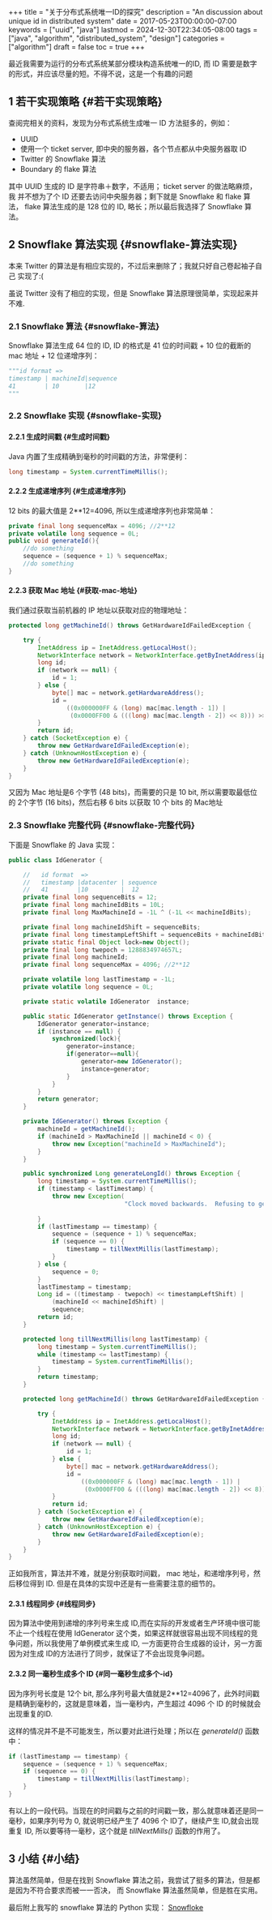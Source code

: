 +++
title = "关于分布式系统唯一ID的探究"
description = "An discussion about unique id in distributed system"
date = 2017-05-23T00:00:00-07:00
keywords = ["uuid", "java"]
lastmod = 2024-12-30T22:34:05-08:00
tags = ["java", "algorithm", "distributed_system", "design"]
categories = ["algorithm"]
draft = false
toc = true
+++

最近我需要为运行的分布式系统某部分模块构造系统唯一的ID, 而 ID 需要是数字的形式，并应该尽量的短。不得不说，这是一个有趣的问题


## <span class="section-num">1</span> 若干实现策略 {#若干实现策略}

查阅完相关的资料，发现为分布式系统生成唯一 ID 方法挺多的，例如：

-   UUID
-   使用一个 ticket server, 即中央的服务器，各个节点都从中央服务器取 ID
-   Twitter 的 Snowflake 算法
-   Boundary 的 flake 算法

其中 UUID 生成的 ID 是字符串＋数字，不适用； ticket server 的做法略麻烦，我
并不想为了个 ID 还要去访问中央服务器；剩下就是 Snowflake 和 flake 算法，
flake 算法生成的是 128 位的 ID, 略长；所以最后我选择了 Snowflake 算法。


## <span class="section-num">2</span> Snowflake 算法实现 {#snowflake-算法实现}

本来 Twitter 的算法是有相应实现的，不过后来删除了；我就只好自己卷起袖子自己 实现了:(

虽说 Twitter 没有了相应的实现，但是 Snowflake 算法原理很简单，实现起来并不难.


### <span class="section-num">2.1</span> Snowflake 算法 {#snowflake-算法}

Snowflake 算法生成 64 位的 ID, ID 的格式是 41 位的时间戳 + 10 位的截断的 mac 地址 + 12 位递增序列：

```python
"""id format =>
timestamp | machineId|sequence
41        | 10       |12
"""
```


### <span class="section-num">2.2</span> Snowflake 实现 {#snowflake-实现}


#### <span class="section-num">2.2.1</span> 生成时间戳 {#生成时间戳}

Java 内置了生成精确到毫秒的时间戳的方法，非常便利：

```java
long timestamp = System.currentTimeMillis();
```


#### <span class="section-num">2.2.2</span> 生成递增序列 {#生成递增序列}

12 bits 的最大值是 2\*\*12=4096, 所以生成递增序列也非常简单：

```java
private final long sequenceMax = 4096; //2**12
private volatile long sequence = 0L;
public void generateId(){
    //do something
    sequence = (sequence + 1) % sequenceMax;
    //do something
}
```


#### <span class="section-num">2.2.3</span> 获取 Mac 地址 {#获取-mac-地址}

我们通过获取当前机器的 IP 地址以获取对应的物理地址：

```java
protected long getMachineId() throws GetHardwareIdFailedException {

    try {
        InetAddress ip = InetAddress.getLocalHost();
        NetworkInterface network = NetworkInterface.getByInetAddress(ip);
        long id;
        if (network == null) {
            id = 1;
        } else {
            byte[] mac = network.getHardwareAddress();
            id =
                ((0x000000FF & (long) mac[mac.length - 1]) |
                 (0x0000FF00 & (((long) mac[mac.length - 2]) << 8))) >> 6;
        }
        return id;
    } catch (SocketException e) {
        throw new GetHardwareIdFailedException(e);
    } catch (UnknownHostException e) {
        throw new GetHardwareIdFailedException(e);
    }
}
```

又因为 Mac 地址是6 个字节 (48 bits)，而需要的只是 10 bit, 所以需要取最低位的 2个字节 (16 bits)，然后右移 6 bits 以获取 10 个 bits 的 Mac地址


### <span class="section-num">2.3</span> Snowflake 完整代码 {#snowflake-完整代码}

下面是 Snowflake 的 Java 实现：

```java
public class IdGenerator {

    //   id format  =>
    //   timestamp |datacenter | sequence
    //   41        |10         |  12
    private final long sequenceBits = 12;
    private final long machineIdBits = 10L;
    private final long MaxMachineId = -1L ^ (-1L << machineIdBits);

    private final long machineIdShift = sequenceBits;
    private final long timestampLeftShift = sequenceBits + machineIdBits;
    private static final Object lock=new Object();
    private final long twepoch = 1288834974657L;
    private final long machineId;
    private final long sequenceMax = 4096; //2**12

    private volatile long lastTimestamp = -1L;
    private volatile long sequence = 0L;

    private static volatile IdGenerator  instance;

    public static IdGenerator getInstance() throws Exception {
        IdGenerator generator=instance;
        if (instance == null) {
            synchronized(lock){
                generator=instance;
                if(generator==null){
                    generator=new IdGenerator();
                    instance=generator;
                }
            }
        }
        return generator;
    }

    private IdGenerator() throws Exception {
        machineId = getMachineId();
        if (machineId > MaxMachineId || machineId < 0) {
            throw new Exception("machineId > MaxMachineId");
        }
    }

    public synchronized Long generateLongId() throws Exception {
        long timestamp = System.currentTimeMillis();
        if (timestamp < lastTimestamp) {
            throw new Exception(
                                "Clock moved backwards.  Refusing to generate id for " + (
                                                                                          lastTimestamp - timestamp) + " milliseconds.");
        }
        if (lastTimestamp == timestamp) {
            sequence = (sequence + 1) % sequenceMax;
            if (sequence == 0) {
                timestamp = tillNextMillis(lastTimestamp);
            }
        } else {
            sequence = 0;
        }
        lastTimestamp = timestamp;
        Long id = ((timestamp - twepoch) << timestampLeftShift) |
            (machineId << machineIdShift) |
            sequence;
        return id;
    }

    protected long tillNextMillis(long lastTimestamp) {
        long timestamp = System.currentTimeMillis();
        while (timestamp <= lastTimestamp) {
            timestamp = System.currentTimeMillis();
        }
        return timestamp;
    }

    protected long getMachineId() throws GetHardwareIdFailedException {

        try {
            InetAddress ip = InetAddress.getLocalHost();
            NetworkInterface network = NetworkInterface.getByInetAddress(ip);
            long id;
            if (network == null) {
                id = 1;
            } else {
                byte[] mac = network.getHardwareAddress();
                id =
                    ((0x000000FF & (long) mac[mac.length - 1]) |
                     (0x0000FF00 & (((long) mac[mac.length - 2]) << 8))) >> 6;
            }
            return id;
        } catch (SocketException e) {
            throw new GetHardwareIdFailedException(e);
        } catch (UnknownHostException e) {
            throw new GetHardwareIdFailedException(e);
        }
    }
}
```

正如我所言，算法并不难，就是分别获取时间戳， mac 地址，和递增序列号，然后移位得到 ID. 但是在具体的实现中还是有一些需要注意的细节的。


#### <span class="section-num">2.3.1</span> 线程同步 {#线程同步}

因为算法中使用到递增的序列号来生成 ID,而在实际的开发或者生产环境中很可能不止一个线程在使用 IdGenerator 这个类，如果这样就很容易出现不同线程的竞争问题，所以我使用了单例模式来生成 ID, 一方面更符合生成器的设计，另一方面因为对生成 ID的方法进行了同步，就保证了不会出现竞争问题。


#### <span class="section-num">2.3.2</span> 同一毫秒生成多个 ID {#同一毫秒生成多个-id}

因为序列号长度是 12个 bit, 那么序列号最大值就是2\*\*12=4096了，此外时间戳是精确到毫秒的，这就是意味着，当一毫秒内，产生超过 4096 个 ID 的时候就会出现重复的ID.

这样的情况并不是不可能发生，所以要对此进行处理；所以在 _generateId()_ 函数中：

```java
if (lastTimestamp == timestamp) {
    sequence = (sequence + 1) % sequenceMax;
    if (sequence == 0) {
        timestamp = tillNextMillis(lastTimestamp);
    }
}
```

有以上的一段代码。当现在的时间戳与之前的时间戳一致，那么就意味着还是同一毫秒，如果序列号为 0, 就说明已经产生了 4096 个 ID了，继续产生 ID,就会出现重复 ID, 所以要等待一毫秒，这个就是 _tillNextMills()_ 函数的作用了。


## <span class="section-num">3</span> 小结 {#小结}

算法虽然简单，但是在找到 Snowflake 算法之前，我尝试了挺多的算法，但是都是因为不符合要求而被一一否决， 而 Snowflake 算法虽然简单，但是胜在实用。

最后附上我写的 snowflake 算法的 Python 实现： [Snowfloke](https://github.com/ramsayleung/snowflake)
